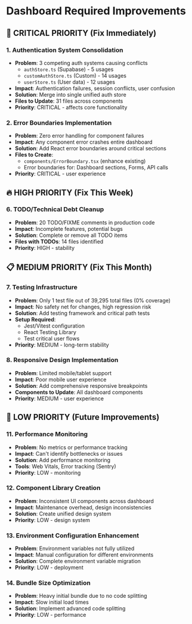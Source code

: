 # Dashboard Required Improvements

## 🚨 **CRITICAL PRIORITY (Fix Immediately)**

### 1. **Authentication System Consolidation**
- **Problem**: 3 competing auth systems causing conflicts
  - `authStore.ts` (Supabase) - 5 usages
  - `customAuthStore.ts` (Custom) - 14 usages
  - `userStore.ts` (User data) - 12 usages
- **Impact**: Authentication failures, session conflicts, user confusion
- **Solution**: Merge into single unified auth store
- **Files to Update**: 31 files across components
- **Priority**: CRITICAL - affects core functionality

### 2. **Error Boundaries Implementation**
- **Problem**: Zero error handling for component failures
- **Impact**: Any component error crashes entire dashboard
- **Solution**: Add React error boundaries around critical sections
- **Files to Create**:
  - `components/ErrorBoundary.tsx` (enhance existing)
  - Error boundaries for: Dashboard sections, Forms, API calls
- **Priority**: CRITICAL - user experience

## 🔥 **HIGH PRIORITY (Fix This Week)**





### 6. **TODO/Technical Debt Cleanup**
- **Problem**: 20 TODO/FIXME comments in production code
- **Impact**: Incomplete features, potential bugs
- **Solution**: Complete or remove all TODO items
- **Files with TODOs**: 14 files identified
- **Priority**: HIGH - stability

## 📋 **MEDIUM PRIORITY (Fix This Month)**

### 7. **Testing Infrastructure**
- **Problem**: Only 1 test file out of 39,295 total files (0% coverage)
- **Impact**: No safety net for changes, high regression risk
- **Solution**: Add testing framework and critical path tests
- **Setup Required**:
  - Jest/Vitest configuration
  - React Testing Library
  - Test critical user flows
- **Priority**: MEDIUM - long-term stability

### 8. **Responsive Design Implementation**
- **Problem**: Limited mobile/tablet support
- **Impact**: Poor mobile user experience
- **Solution**: Add comprehensive responsive breakpoints
- **Components to Update**: All dashboard components
- **Priority**: MEDIUM - user experience



## 🔧 **LOW PRIORITY (Future Improvements)**

### 11. **Performance Monitoring**
- **Problem**: No metrics or performance tracking
- **Impact**: Can't identify bottlenecks or issues
- **Solution**: Add performance monitoring
- **Tools**: Web Vitals, Error tracking (Sentry)
- **Priority**: LOW - monitoring

### 12. **Component Library Creation**
- **Problem**: Inconsistent UI components across dashboard
- **Impact**: Maintenance overhead, design inconsistencies
- **Solution**: Create unified design system
- **Priority**: LOW - design system

### 13. **Environment Configuration Enhancement**
- **Problem**: Environment variables not fully utilized
- **Impact**: Manual configuration for different environments
- **Solution**: Complete environment variable migration
- **Priority**: LOW - deployment

### 14. **Bundle Size Optimization**
- **Problem**: Heavy initial bundle due to no code splitting
- **Impact**: Slow initial load times
- **Solution**: Implement advanced code splitting
- **Priority**: LOW - performance

